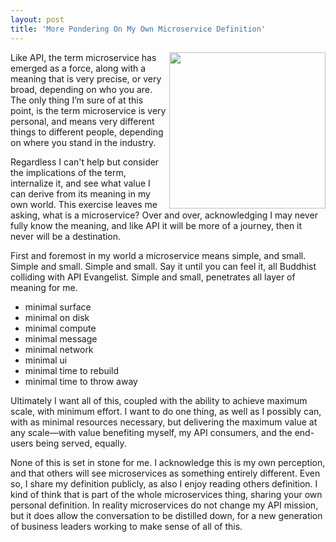 ```yaml
---
layout: post
title: 'More Pondering On My Own Microservice Definition'
---
```

<p><img src="https://s3.amazonaws.com/kinlane-productions/bw-icons/bw-micro-definition.png" alt="" width="250" align="right" /></p>
<p>Like API, the term microservice has emerged as a force, along with a meaning that is very precise, or very broad, depending on who you are. The only thing I&rsquo;m sure of at this point, is the term microservice is very personal, and means very different things to different people, depending on where you stand in the industry.</p>
<p>Regardless I can't help but consider the implications of the term, internalize it, and see what value I can derive from its meaning in my own world. This exercise leaves me asking, what is a microservice? Over and over, acknowledging I may never fully know the meaning, and like API it will be more of a journey, then it never will be a destination.</p>
<p>First and foremost in my world a microservice means simple, and small. Simple and small. Simple and small. Say it until you can feel it, all Buddhist colliding with API Evangelist. Simple and small, penetrates all layer of meaning for me.</p>
<ul>
<li>minimal surface</li>
<li>minimal on disk</li>
<li>minimal compute</li>
<li>minimal message</li>
<li>minimal network</li>
<li>minimal ui</li>
<li>minimal time to rebuild</li>
<li>minimal time to throw away</li>
</ul>
<p>Ultimately I want all of this, coupled with the ability to achieve maximum scale, with minimum effort. I want to do one thing, as well as I possibly can, with as minimal resources necessary, but delivering the maximum value at any scale&mdash;with value benefiting myself, my API consumers, and the end-users being served, equally.</p>
<p>None of this is set in stone for me. I acknowledge this is my own perception, and that others will see microservices as something entirely different. Even so, I share my definition publicly, as also I enjoy reading others definition. I kind of think that is part of the whole microservices thing, sharing your own personal definition. In reality microservices do not change my API mission, but it does allow the conversation to be distilled down, for a new generation of business leaders working to make sense of all of this.</p>
